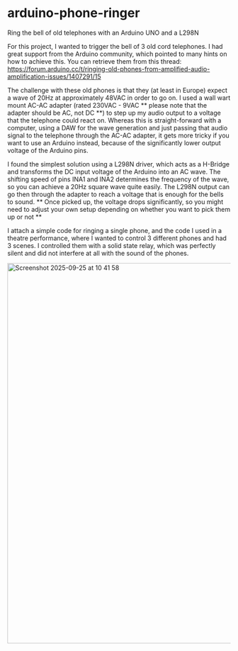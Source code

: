 # arduino-phone-ringer
Ring the bell of old telephones with an Arduino UNO and a L298N

For this project, I wanted to trigger the bell of 3 old cord telephones. I had great support from the Arduino community, which pointed to many hints on how to achieve this. You can retrieve them from this thread: https://forum.arduino.cc/t/ringing-old-phones-from-amplified-audio-amplification-issues/1407291/15

The challenge with these old phones is that they (at least in Europe) expect a wave of 20Hz at approximately 48VAC in order to go on. I used a wall wart mount AC-AC adapter (rated 230VAC - 9VAC ** please note that the adapter should be AC, not DC **) to step up my audio output to a voltage that the telephone could react on. Whereas this is straight-forward with a computer, using a DAW for the wave generation and just passing that audio signal to the telephone through the AC-AC adapter, it gets more tricky if you want to use an Arduino instead, because of the significantly lower output voltage of the Arduino pins.

I found the simplest solution using a L298N driver, which acts as a H-Bridge and transforms the DC input voltage of the Arduino into an AC wave. The shifting speed of pins INA1 and INA2 determines the frequency of the wave, so you can achieve a 20Hz square wave quite easily. The L298N output can go then through the adapter to reach a voltage that is enough for the bells to sound. ** Once picked up, the voltage drops significantly, so you might need to adjust your own setup depending on whether you want to pick them up or not **

I attach a simple code for ringing a single phone, and the code I used in a theatre performance, where I wanted to control 3 different phones and had 3 scenes. I controlled them with a solid state relay, which was perfectly silent and did not interfere at all with the sound of the phones.

<img width="1399" height="859" alt="Screenshot 2025-09-25 at 10 41 58" src="https://github.com/user-attachments/assets/2e498377-9be7-4e92-877c-bd86c7c2fece" />
